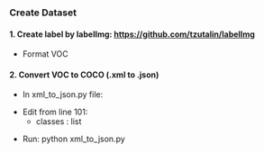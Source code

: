 ### Create Dataset 

#### 1. Create label by labelImg: https://github.com/tzutalin/labelImg 
- Format VOC 


#### 2. Convert VOC to COCO (.xml to .json)
- In xml_to_json.py file:
+ Edit from line 101:
    - classes : list 

- Run: python xml_to_json.py
  
    
    